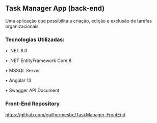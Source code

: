 ## Task Manager App (back-end)

Uma aplicação que possibilita a criação, edição e exclusão de tarefas organizacionais.

### Tecnologias Utilizadas:
• .NET 8.0

• .NET EntityFramework Core 8

• MSSQL Server

• Angular 13

• Swagger API Document

### Front-End Repository
https://github.com/guilhermesbc/TaskManager-FrontEnd
